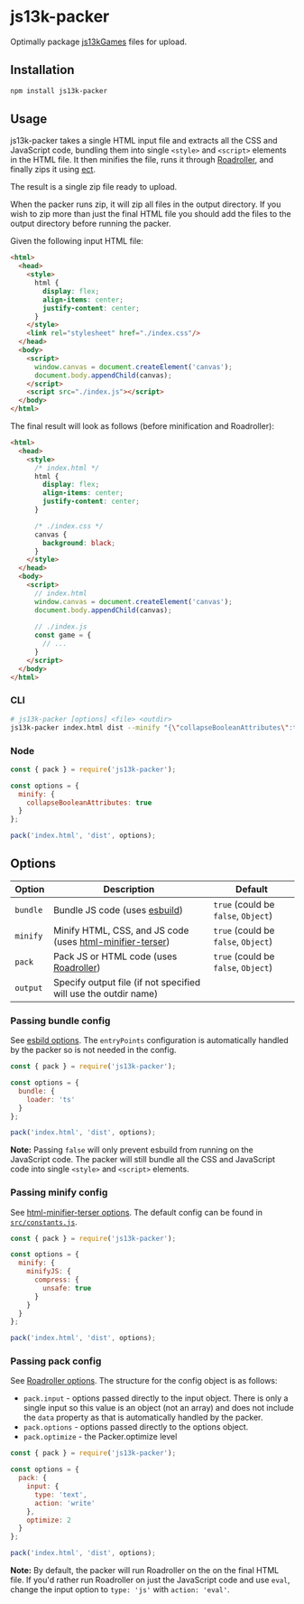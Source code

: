 # js13k-packer

Optimally package [js13kGames](https://js13kgames.com/) files for upload.

## Installation

```bash
npm install js13k-packer
```

## Usage

js13k-packer takes a single HTML input file and extracts all the CSS and JavaScript code, bundling them into single `<style>` and `<script>` elements in the HTML file. It then minifies the file, runs it through [Roadroller](https://github.com/lifthrasiir/roadroller), and finally zips it using [ect](https://github.com/fhanau/Efficient-Compression-Tool).

The result is a single zip file ready to upload.

When the packer runs zip, it will zip all files in the output directory. If you wish to zip more than just the final HTML file you should add the files to the output directory before running the packer.

Given the following input HTML file:

```html
<html>
  <head>
    <style>
      html { 
        display: flex; 
        align-items: center;
        justify-content: center;
      }
    </style>
    <link rel="stylesheet" href="./index.css"/>
  </head>
  <body>
    <script>
      window.canvas = document.createElement('canvas');
      document.body.appendChild(canvas);
    </script>
    <script src="./index.js"></script>
  </body>
</html>
```

The final result will look as follows (before minification and Roadroller):

```html
<html>
  <head>
    <style>
      /* index.html */
      html { 
        display: flex; 
        align-items: center;
        justify-content: center;
      }

      /* ./index.css */
      canvas {
        background: black;
      }
    </style>
  </head>
  <body>
    <script>
      // index.html
      window.canvas = document.createElement('canvas');
      document.body.appendChild(canvas);
    
      // ./index.js
      const game = {
        // ...
      }
    </script>
  </body>
</html>
```

### CLI

```bash
# js13k-packer [options] <file> <outdir>
js13k-packer index.html dist --minify "{\"collapseBooleanAttributes\":true}"
```

### Node

```js
const { pack } = require('js13k-packer');

const options = {
  minify: {
    collapseBooleanAttributes: true
  }
};

pack('index.html', 'dist', options);
```

## Options

| Option | Description | Default |
|--------|-------------|---------|
| `bundle` | Bundle JS code (uses [esbuild](https://esbuild.github.io/)) | `true` (could be `false`, `Object`) |
| `minify` | Minify HTML, CSS, and JS code (uses [html-minifier-terser](https://github.com/terser/html-minifier-terser)) | `true` (could be `false`, `Object`) 
| `pack` | Pack JS or HTML code (uses [Roadroller](https://github.com/lifthrasiir/roadroller)) | `true` (could be `false`, `Object`) |
| `output` | Specify output file (if not specified will use the outdir name) | |

### Passing bundle config

See [esbild options](https://esbuild.github.io/api/#build-api). The `entryPoints` configuration is automatically handled by the packer so is not needed in the config.

```js
const { pack } = require('js13k-packer');

const options = {
  bundle: {
    loader: 'ts'
  }
};

pack('index.html', 'dist', options);
```

**Note:** Passing `false` will only prevent esbuild from running on the JavaScript code. The packer will still bundle all the CSS and JavaScript code into single `<style>` and `<script>` elements.

### Passing minify config

See [html-minifier-terser options](https://github.com/terser/html-minifier-terser#options-quick-reference). The default config can be found in [`src/constants.js`](./src/constants.js).

```js
const { pack } = require('js13k-packer');

const options = {
  minify: {
    minifyJS: {
      compress: {
        unsafe: true
      }
    }
  }
};

pack('index.html', 'dist', options);
```

### Passing pack config

See [Roadroller options](https://github.com/lifthrasiir/roadroller#input-configuration). The structure for the config object is as follows: 

* `pack.input` - options passed directly to the input object. There is only a single input so this value is an object (not an array) and does not include the `data` property as that is automatically handled by the packer.
* `pack.options` - options passed directly to the options object.
* `pack.optimize` - the Packer.optimize level

```js
const { pack } = require('js13k-packer');

const options = {
  pack: {
    input: {
      type: 'text',
      action: 'write'
    },
    optimize: 2
  }
};

pack('index.html', 'dist', options);
```

**Note:** By default, the packer will run Roadroller on the on the final HTML file. If you'd rather run Roadroller on just the JavaScript code and use `eval`, change the input option to `type: 'js'` with `action: 'eval'`.
